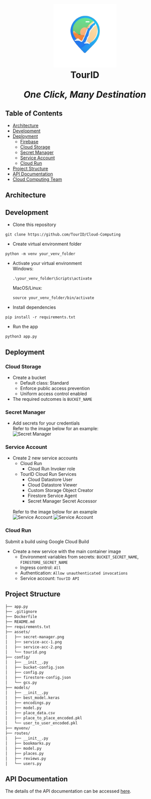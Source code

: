 <h1 align="center">
  <br>
    <img src="assets/tourid.png" alt="TourID" width="200">
  <br>
    TourID
  <br>
   <p><em>One Click, Many Destination</em></p>
</h1>

## Table of Contents
- [Architecture](#architecture)
- [Development](#development)
- [Deployment](#deployment)
  - [Firebase](#firebase)
  - [Cloud Storage](#cloud-storage)
  - [Secret Manager](#secret-manager)
  - [Service Account](#service-account)
  - [Cloud Run](#cloud-run)
- [Project Structure](#project-structure)
- [API Documentation](#api-documentations)
- [Cloud Computing Team](#cloud-computing-team)

## Architecture

## Development
- Clone this repository
```
git clone https://github.com/TourID/Cloud-Computing
```

- Create virtual environment folder
```
python -m venv your_venv_folder
```

- Activate your virtual environment
  <br>
  Windows:
  ```
  .\your_venv_folder\Scripts\activate
  ```
  MacOS/Linux:
  ```
  source your_venv_folder/bin/activate

- Install dependencies
```
pip install -r requirements.txt
```
- Run the app
```
python3 app.py
```

## Deployment

### Cloud Storage
- Create a bucket
  - Default class: Standard
  - Enforce public access prevention
  - Uniform access control enabled
- The required outcomes is `BUCKET_NAME`

### Secret Manager
- Add secrets for your credentials
  <br>
  Refer to the image below for an example:
  <br>
![Secret Manager](assets/secret-manager.png)

### Service Account
- Create 2 new service accounts
  - Cloud Run
    - Cloud Run Invoker role
  - TourID Cloud Run Services
    - Cloud Datastore User
    - Cloud Datastore Viewer
    - Custom Storage Object Creator
    - Firestore Service Agent
    - Secret Manager Secret Accessor
    <br>
  Refer to the image below for an example
   <br>
![Service Account](assets/service-acc-1.png)
![Service Account](assets/service-acc-2.png)

### Cloud Run
Submit a build using Google Cloud Build
- Create a new service with the main container image
  - Environment variables from secrets: `BUCKET_SECRET_NAME`, `FIRESTORE_SECRET_NAME`
  - Ingress control: `All`
  - Authentication: `Allow unauthenticated invocations`
  - Service account: `TourID API`

## Project Structure
```
├── app.py
├── .gitignore
├── Dockerfile
├── README.md
├── requirements.txt
├── assets/
│   ├── secret-manager.png
│   ├── service-acc-1.png
│   ├── service-acc-2.png
│   └── tourid.png
├── config/
│   ├── __init__.py
│   ├── bucket-config.json
│   ├── config.py
│   ├── firestore-config.json
│   └── gcs.py
├── models/
│   ├── __init__.py
│   ├── best_model.keras
│   ├── encodings.py
│   ├── model.py
│   ├── place_data.csv
│   ├── place_to_place_encoded.pkl
│   └── user_to_user_encoded.pkl
├── myvenv/
├── routes/
│   ├── __init__.py
│   ├── bookmarks.py
│   ├── model.py
│   ├── places.py
│   ├── reviews.py
│   └── users.py
```
## API Documentation
The details of the API documentation can be accessed [here](https://).
